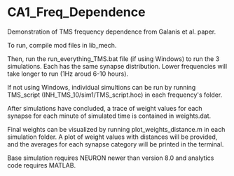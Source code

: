 # CA1_Freq_Dependence
Demonstration of TMS frequency dependence from Galanis et al. paper.

To run, compile mod files in lib_mech.

Then, run the run_everything_TMS.bat file (if using Windows) to run the 3 simulations. Each has the same synapse distribution. Lower frequencies will take longer to run (1Hz aroud 6-10 hours).

If not using Windows, individual simultions can be run by running TMS_script (INH_TMS_10/sim1/TMS_script.hoc) in each frequency's folder.

After simulations have concluded, a trace of weight values for each synapse for each minute of simulated time is contained in weights.dat.

Final weights can be visualized by running plot_weights_distance.m in each simulation folder. A plot of weight values with distances will be provided, and the averages for each synapse category will be printed in the terminal.

Base simulation requires NEURON newer than version 8.0 and analytics code requires MATLAB.
